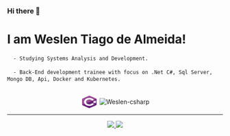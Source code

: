 ### Hi there 👋

<h1> I am Weslen Tiago de Almeida!
</h1>

      - Studying Systems Analysis and Development.
    
      - Back-End development trainee with focus on .Net C#, Sql Server, Mongo DB, Api, Docker and Kubernetes.
<div style="display: inline_block" align="center"><br>
  <img align="center" alt="Weslen-csharp" height="30" width="40" src="https://raw.githubusercontent.com/devicons/devicon/master/icons/csharp/csharp-original.svg">
  <img align="center" alt="Weslen-csharp" height="30" width="60" src="https://img.shields.io/badge/.NET-5C2D91?style=for-the-badge&logo=.net&logoColor=white">
      
***
      
<div align="center">
  <a href="https://github.com/WeslenAlmeida">
  <img height="150em" src="https://github-readme-stats.vercel.app/api?username=WeslenAlmeida&show_icons=true&theme=dracula&include_all_commits=true&count_private=true"/>
  <img height="150em" src="https://github-readme-stats.vercel.app/api/top-langs/?username=WeslenAlmeida&layout=compact&langs_count=7&theme=dracula"/>
</div>

